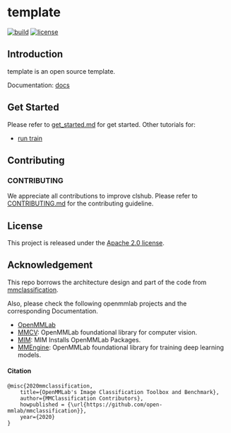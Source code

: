 # template

[![build](https://github.com/okotaku/template/actions/workflows/build.yml/badge.svg)](https://github.com/okotaku/template/actions/workflows/build.yml)
[![license](https://img.shields.io/github/license/okotaku/template.svg)](https://github.com/okotaku/template/blob/main/LICENSE)

## Introduction

template is an open source template.

Documentation: [docs](docs)

## Get Started

Please refer to [get_started.md](docs/source/get_started.md) for get started.
Other tutorials for:

- [run train](docs/source/run.md)

## Contributing

### CONTRIBUTING

We appreciate all contributions to improve clshub. Please refer to [CONTRIBUTING.md](https://github.com/open-mmlab/mmcv/blob/master/CONTRIBUTING.md) for the contributing guideline.

## License

This project is released under the [Apache 2.0 license](LICENSE).

## Acknowledgement

This repo borrows the architecture design and part of the code from [mmclassification](https://github.com/open-mmlab/mmclassification).

Also, please check the following openmmlab projects and the corresponding Documentation.

- [OpenMMLab](https://openmmlab.com/)
- [MMCV](https://github.com/open-mmlab/mmcv): OpenMMLab foundational library for computer vision.
- [MIM](https://github.com/open-mmlab/mim): MIM Installs OpenMMLab Packages.
- [MMEngine](https://github.com/open-mmlab/mmengine): OpenMMLab foundational library for training deep learning models.

#### Citation

```
@misc{2020mmclassification,
    title={OpenMMLab's Image Classification Toolbox and Benchmark},
    author={MMClassification Contributors},
    howpublished = {\url{https://github.com/open-mmlab/mmclassification}},
    year={2020}
}
```
